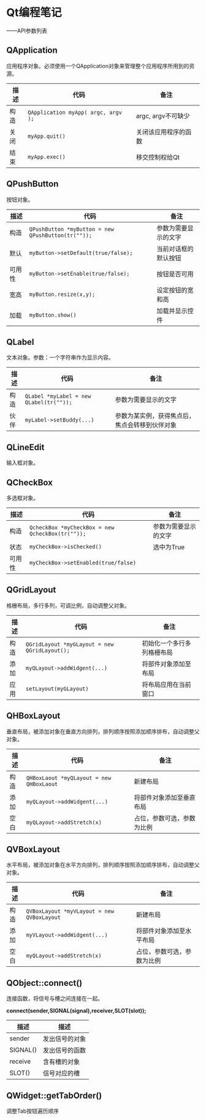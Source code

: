 # Qt编程笔记

——API参数列表

## QApplication

应用程序对象。必须使用一个QApplication对象来管理整个应用程序所用到的资源。

| 描述   | 代码                                  | 备注             |
| ---- | ----------------------------------- | -------------- |
| 构造   | `QApplication myApp( argc, argv );` | argc, argv不可缺少 |
| 关闭   | `myApp.quit()`                      | 关闭该应用程序的函数     |
| 结束   | `myApp.exec()`                      | 移交控制权给Qt       |



## QPushButton

按钮对象。

| 描述   | 代码                                       | 备注         |
| ---- | ---------------------------------------- | ---------- |
| 构造   | `QPushButton *myButton = new QPushButton(tr(""));` | 参数为需要显示的文字 |
| 默认   | `myButton->setDefault(true/false);`      | 当前对话框的默认按钮 |
| 可用性  | `myButton->setEnable(true/false);`       | 按钮是否可用     |
| 宽高   | `myButton.resize(x,y);`                  | 设定按钮的宽和高   |
| 加载   | `myButton.show()`                        | 加载并显示控件    |

## QLabel

文本对象。参数：一个字符串作为显示内容。

| 描述   | 代码                                      | 备注                      |
| ---- | --------------------------------------- | ----------------------- |
| 构造   | `QLabel *myLabel = new QLabel(tr(""));` | 参数为需要显示的文字              |
| 伙伴   | `myLabel->setBuddy(...)`                | 参数为某实例，获得焦点后，焦点会转移到伙伴对象 |

## QLineEdit

输入框对象。

## QCheckBox

多选框对象。

| 描述   | 代码                                       | 备注         |
| ---- | ---------------------------------------- | ---------- |
| 构造   | `QcheckBox *myCheckBox = new QcheckBox(tr(""));` | 参数为需要显示的文字 |
| 状态   | `myCheckBox->isChecked()`                | 选中为True    |
| 可用性  | `myCheckBox->setEnabled(true/false)`     |            |

## QGridLayout

格栅布局，多行多列，可调比例，自动调整父对象。

| 描述   | 代码                                       | 备注            |
| ---- | ---------------------------------------- | ------------- |
| 构造   | `QGridLayout *myGLayout = new QGridLayout();` | 初始化一个多行多列格栅布局 |
| 添加   | `myQLayout->addWidgent(...)`             | 将部件对象添加至布局    |
| 应用   | `setLayout(myGLayout)`                   | 将布局应用在当前窗口    |

## QHBoxLayout

垂直布局，被添加对象在垂直方向排列，排列顺序按照添加顺序排布，自动调整父对象。 

| 描述   | 代码                                       | 备注            |
| ---- | ---------------------------------------- | ------------- |
| 构造   | `QHBoxLaout *myQLayout = new QHBoxLaout` | 新建布局          |
| 添加   | `myQLayout->addWidgent(...)`             | 将部件对象添加至垂直布局  |
| 空白   | `myQLayout->addStretch(x)`               | 占位，参数可选，参数为比例 |

## QVBoxLayout

水平布局，被添加对象在水平方向排列，排列顺序按照添加顺序排布，自动调整父对象。

| 描述   | 代码                                       | 备注            |
| ---- | ---------------------------------------- | ------------- |
| 构造   | `QVBoxLayout *myVLayout = new QVBoxLayout` | 新建布局          |
| 添加   | `myVLayout->addWidgent(...)`             | 将部件对象添加至水平布局  |
| 空白   | `myQLayout->addStretch(x)`               | 占位，参数可选，参数为比例 |

## QObject::connect()

连接函数，将信号与槽之间连接在一起。

**connect(sender,SIGNAL(signal),receiver,SLOT(slot));**

| 描述       | 描述      |
| -------- | ------- |
| sender   | 发出信号的对象 |
| SIGNAL() | 发出信号的函数 |
| receive  | 含有槽的对象  |
| SLOT()   | 信号对应的槽  |

## QWidget::getTabOrder()

调整Tab按钮遍历顺序

